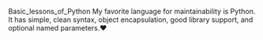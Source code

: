 Basic_lessons_of_Python
My favorite language for maintainability is Python. It has simple, clean syntax, object encapsulation, good library support, and optional named parameters.❤
